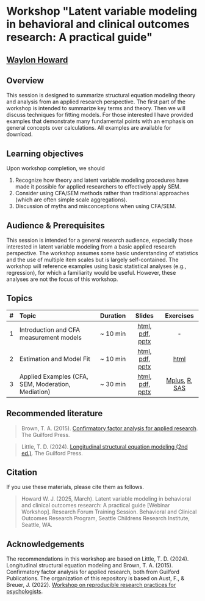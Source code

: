# Workshop "Latent variable modeling in behavioral and clinical outcomes research: A practical guide"

## [Waylon Howard](https://wwwaylon.github.io/)

## Overview

This session is designed to summarize structural equation modeling theory and analysis from an applied research perspective. The first part of the workshop is intended to summarize key terms and theory. Then we will discuss techniques for fitting models. For those interested I have provided examples that demonstrate many fundamental points with an emphasis on general concepts over calculations. All examples are available for download.

## Learning objectives

Upon workshop completion, we should

1. Recognize how theory and latent variable modeling procedures have made it possible for applied researchers to effectively apply SEM.
2. Consider using CFA/SEM methods rather than traditional approaches (which are often simple scale aggregations). 
3. Discussion of myths and misconceptions when using CFA/SEM. 

## Audience & Prerequisites

This session is intended for a general research audience, especially those interested in latent variable modeling from a basic applied research perspective. The workshop assumes some basic understanding of statistics and the use of multiple item scales but is largely self-contained. The workshop will reference examples using basic statistical analyses (e.g., regression), for which a familiarity would be useful. However, these analyses are not the focus of this workshop. 

## Topics 

| # | Topic | Duration | Slides | Exercises |
| -: | :-------------- | ----: | :---: | :--: |
| 1 | Introduction and CFA measurement models | ~ 10 min | [html](https://github.com/wwwaylon/mi-2024/raw/f5cab53261a5121407b9da44431130b3f16cd58f/slides/1-intro.html), [pdf](https://github.com/wwwaylon/mi-2024/raw/f5cab53261a5121407b9da44431130b3f16cd58f/slides/1-intro.pdf), [pptx](https://github.com/wwwaylon/mi-2024/raw/f5cab53261a5121407b9da44431130b3f16cd58f/slides/1-intro.pptx) | - | 
| 2 | Estimation and Model Fit | ~ 10 min | [html](https://github.com/wwwaylon/mi-2024/raw/73e9d7373e7d50ac058484ad887750af69c6d6c4/slides/2-traditional.html), [pdf](https://github.com/wwwaylon/mi-2024/raw/73e9d7373e7d50ac058484ad887750af69c6d6c4/slides/2-traditional.pdf), [pptx](https://github.com/wwwaylon/mi-2024/raw/73e9d7373e7d50ac058484ad887750af69c6d6c4/slides/2-traditional.pptx) | [html](https://github.com/wwwaylon/mi-2024/raw/1e16eb6324ac9c44125135946a1a77843ebe126e/exercises/2_traditional_questions_solution.html) |
| 3 | Applied Examples (CFA, SEM, Moderation, Mediation) | ~ 30 min | [html](https://github.com/wwwaylon/mi-2024/raw/1e16eb6324ac9c44125135946a1a77843ebe126e/slides/4-fiml.html), [pdf](https://github.com/wwwaylon/mi-2024/raw/1e16eb6324ac9c44125135946a1a77843ebe126e/slides/4-fiml.pdf), [pptx](https://github.com/wwwaylon/mi-2024/raw/1e16eb6324ac9c44125135946a1a77843ebe126e/slides/4-fiml.pptx) | [Mplus](https://github.com/wwwaylon/mi-2024/raw/1e16eb6324ac9c44125135946a1a77843ebe126e/exercises/4_fiml_questions_solution.html), [R](https://github.com/wwwaylon/mi-2024/raw/1e16eb6324ac9c44125135946a1a77843ebe126e/exercises/4_fiml_questions_solution.html), [SAS](https://github.com/wwwaylon/mi-2024/raw/1e16eb6324ac9c44125135946a1a77843ebe126e/exercises/4_fiml_questions_solution.html) | 

## Recommended literature

> Brown, T. A. (2015). [Confirmatory factor analysis for applied research](https://www.guilford.com/books/Confirmatory-Factor-Analysis-for-Applied-Research/Timothy-Brown/9781462515363?srsltid=AfmBOopu1QsVj79CKuAnbFgf3u4wZvDQFDVwwBKeylPKRe54oGj-79JJ). The Guilford Press.

> Little, T. D. (2024). [Longitudinal structural equation modeling (2nd ed.)](https://www.guilford.com/books/Longitudinal-Structural-Equation-Modeling/Todd-Little/9781462553143). The Guilford Press.

## Citation

If you use these materials, please cite them as follows.

> Howard W. J. (2025, March). Latent variable modeling in behavioral and clinical outcomes research: A practical guide [Webinar Workshop]. Research Forum Training Session. Behavioral and Clinical Outcomes Research Program, Seattle Childrens Research Institute, Seattle, WA. 

## Acknowledgements

The recommendations in this workshop are based on Little, T. D. (2024). Longitudinal structural equation modeling and Brown, T. A. (2015). Confirmatory factor analysis for applied research, both from Guilford Publications. The organization of this repository is based on Aust, F., & Breuer, J. (2022). [Workshop on reproducible research practices for psychologists](https://github.com/crsh/reproducible-research-practices-workshop). 
